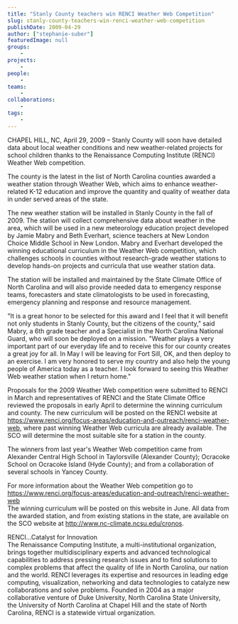 ```yaml
---
title: "Stanly County teachers win RENCI Weather Web Competition"
slug: stanly-county-teachers-win-renci-weather-web-competition
publishDate: 2009-04-29
author: ["stephanie-suber"]
featuredImage: null
groups:
    - 
projects:
    - 
people:
    - 
teams: 
    - 
collaborations:
    - 
tags:
    - 
---
```

<p>CHAPEL HILL, NC, April 29, 2009 – Stanly County will soon have detailed data about local weather conditions and new weather-related projects for school children thanks to the Renaissance Computing Institute (RENCI) Weather Web competition.</p>

<p>The county is the latest in the list of North Carolina counties awarded a weather station through Weather Web, which aims to enhance weather-related K-12 education and improve the quantity and quality of weather data in under served areas of the state.</p>

<p>The new weather station will be installed in Stanly County in the fall of 2009. The station will collect comprehensive data about weather in the area, which will be used in a new meteorology education project developed by Jamie Mabry and Beth Everhart, science teachers at New London Choice Middle School in New London. Mabry and Everhart developed the winning educational curriculum in the Weather Web competition, which challenges schools in counties without research-grade weather stations to develop hands-on projects and curricula that use weather station data.</p>

<p>The station will be installed and maintained by the State Climate Office of North Carolina and will also provide needed data to emergency response teams, forecasters and state climatologists to be used in forecasting, emergency planning and response and resource management.</p>

<p>"It is a great honor to be selected for this award and I feel that it will benefit not only students in Stanly County, but the citizens of the county," said Mabry, a 6th grade teacher and a Specialist in the North Carolina National Guard, who will soon be deployed on a mission.  "Weather plays a very important part of our everyday life and to receive this for our county creates a great joy for all.  In May I will be leaving for Fort Sill, OK, and then deploy to an exercise. I am very honored to serve my country and also help the young people of America today as a teacher. I look forward to seeing this Weather Web weather station when I return home."</p>

<p>Proposals for the 2009 Weather Web competition were submitted to RENCI in March and representatives of RENCI and the State Climate Office reviewed the proposals in early April to determine the winning curriculum and county. The new curriculum will be posted on the RENCI website at <a href="https://www.renci.org/focus-areas/education-and-outreach/renci-weather-web">https://www.renci.org/focus-areas/education-and-outreach/renci-weather-web</a>, where past winning Weather Web curricula are already available. The SCO will determine the most suitable site for a station in the county.</p>

<p>The winners from last year's Weather Web competition came from Alexander Central High School in Taylorsville (Alexander County); Ocracoke School on Ocracoke Island (Hyde County); and from a collaboration of several schools in Yancey County.</p>

<p>For more information about the Weather Web competition go to<br />
 <a href="https://www.renci.org/focus-areas/education-and-outreach/renci-weather-web">https://www.renci.org/focus-areas/education-and-outreach/renci-weather-web</a><br />
 The winning curriculum will be posted on this website in June. All data from the awarded station, and from existing stations in the state, are available on the SCO website at <a href="http://www.nc-climate.ncsu.edu/cronos" target="_blank">http://www.nc-climate.ncsu.edu/cronos</a>.</p>

<p>RENCI…Catalyst for Innovation <br />
 The Renaissance Computing Institute, a multi-institutional organization, brings together multidisciplinary experts and advanced technological capabilities to address pressing research issues and to find solutions to complex problems that affect the quality of life in North Carolina, our nation and the world. RENCI leverages its expertise and resources in leading edge computing, visualization, networking and data technologies to catalyze new collaborations and solve problems. Founded in 2004 as a major collaborative venture of Duke University, North Carolina State University, the University of North Carolina at Chapel Hill and the state of North Carolina, RENCI is a statewide virtual organization.</p>
